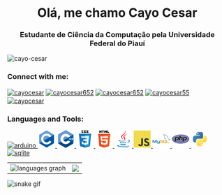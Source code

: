 <h1 align="center">Olá, me chamo Cayo Cesar</h1>
<h3 align="center">Estudante de Ciência da Computação pela Universidade Federal do Piauí</h3>

<p align="left"> <img src="https://komarev.com/ghpvc/?username=cayo-cesar&label=Profile%20views&color=0e75b6&style=flat" alt="cayo-cesar" /> </p>

<h3 align="left">Connect with me:</h3>
<p align="left">
    <a href="https://dev.to/cayocesar" target="blank"><img align="center" src="https://raw.githubusercontent.com/rahuldkjain/github-profile-readme-generator/master/src/images/icons/Social/devto.svg" alt="cayocesar" height="30" width="40" /></a>
    <a href="https://linkedin.com/in/cayocesar652" target="blank"><img align="center" src="https://raw.githubusercontent.com/rahuldkjain/github-profile-readme-generator/master/src/images/icons/Social/linked-in-alt.svg" alt="cayocesar652" height="30" width="40" /></a>
    <a href="https://fb.com/cayocesar652" target="blank"><img align="center" src="https://raw.githubusercontent.com/rahuldkjain/github-profile-readme-generator/master/src/images/icons/Social/facebook.svg" alt="cayocesar652" height="30" width="40" /></a>
    <a href="https://instagram.com/cayocesar55" target="blank"><img align="center" src="https://raw.githubusercontent.com/rahuldkjain/github-profile-readme-generator/master/src/images/icons/Social/instagram.svg" alt="cayocesar55" height="30" width="40" /></a>
    <a href="https://discord.gg/cayocesar" target="blank"><img align="center" src="https://raw.githubusercontent.com/rahuldkjain/github-profile-readme-generator/master/src/images/icons/Social/discord.svg" alt="cayocesar" height="30" width="40" /></a>
</p>

<h3 align="left">Languages and Tools:</h3>
<p align="left"> 
    <a href="https://www.arduino.cc/" target="_blank" rel="noreferrer"> <img src="https://cdn.worldvectorlogo.com/logos/arduino-1.svg" alt="arduino" width="40" height="40"/> </a> 
    <a href="https://www.cprogramming.com/" target="_blank" rel="noreferrer"> <img src="https://raw.githubusercontent.com/devicons/devicon/master/icons/c/c-original.svg" alt="c" width="40" height="40"/> </a> 
    <a href="https://www.w3schools.com/cpp/" target="_blank" rel="noreferrer"> <img src="https://raw.githubusercontent.com/devicons/devicon/master/icons/cplusplus/cplusplus-original.svg" alt="cplusplus" width="40" height="40"/> </a> 
    <a href="https://www.w3schools.com/css/" target="_blank" rel="noreferrer"> <img src="https://raw.githubusercontent.com/devicons/devicon/master/icons/css3/css3-original-wordmark.svg" alt="css3" width="40" height="40"/> </a> 
    <a href="https://www.w3.org/html/" target="_blank" rel="noreferrer"> <img src="https://raw.githubusercontent.com/devicons/devicon/master/icons/html5/html5-original-wordmark.svg" alt="html5" width="40" height="40"/> </a> 
    <a href="https://www.java.com" target="_blank" rel="noreferrer"> <img src="https://raw.githubusercontent.com/devicons/devicon/master/icons/java/java-original.svg" alt="java" width="40" height="40"/> </a> 
    <a href="https://developer.mozilla.org/en-US/docs/Web/JavaScript" target="_blank" rel="noreferrer"> <img src="https://raw.githubusercontent.com/devicons/devicon/master/icons/javascript/javascript-original.svg" alt="javascript" width="40" height="40"/> </a> 
    <a href="https://www.mysql.com/" target="_blank" rel="noreferrer"> <img src="https://raw.githubusercontent.com/devicons/devicon/master/icons/mysql/mysql-original-wordmark.svg" alt="mysql" width="40" height="40"/> </a> 
    <a href="https://www.php.net" target="_blank" rel="noreferrer"> <img src="https://raw.githubusercontent.com/devicons/devicon/master/icons/php/php-original.svg" alt="php" width="40" height="40"/> </a> 
    <a href="https://www.python.org" target="_blank" rel="noreferrer"> <img src="https://raw.githubusercontent.com/devicons/devicon/master/icons/python/python-original.svg" alt="python" width="40" height="40"/> </a> 
    <a href="https://www.sqlite.org/" target="_blank" rel="noreferrer"> <img src="https://www.vectorlogo.zone/logos/sqlite/sqlite-icon.svg" alt="sqlite" width="40" height="40"/> </a> 
</p>

<table>
  <tr>
    <td>
      <img src="https://github-readme-stats.vercel.app/api/top-langs?username=Cayo-Cesar&locale=en&hide_title=false&layout=compact&card_width=320&langs_count=5&theme=dark&hide_border=false" height="150" alt="languages graph" />
    </td>
    <td>
      <img align="center" src="https://github-readme-stats.vercel.app/api?username=cayo-cesar&show_icons=true&theme=dark" />
    </td>
  </tr>
</table>

![snake gif](https://github.com/cayo-cesar/cayo-cesar/blob/output/github-contribution-grid-snake.svg)
